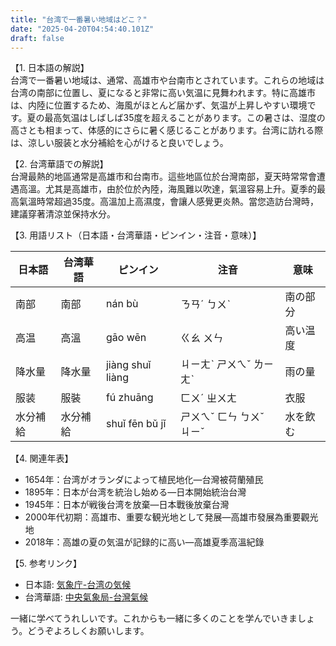 ```yaml
---
title: "台湾で一番暑い地域はどこ？"
date: "2025-04-20T04:54:40.101Z"
draft: false
---
```


【1. 日本語の解説】  
台湾で一番暑い地域は、通常、高雄市や台南市とされています。これらの地域は台湾の南部に位置し、夏になると非常に高い気温に見舞われます。特に高雄市は、内陸に位置するため、海風がほとんど届かず、気温が上昇しやすい環境です。夏の最高気温はしばしば35度を超えることがあります。この暑さは、湿度の高さとも相まって、体感的にさらに暑く感じることがあります。台湾に訪れる際は、涼しい服装と水分補給を心がけると良いでしょう。

【2. 台湾華語での解説】  
台灣最熱的地區通常是高雄市和台南市。這些地區位於台灣南部，夏天時常常會遭遇高溫。尤其是高雄市，由於位於內陸，海風難以吹達，氣溫容易上升。夏季的最高氣溫時常超過35度。高溫加上高濕度，會讓人感覺更炎熱。當您造訪台灣時，建議穿著清涼並保持水分。

【3. 用語リスト（日本語・台湾華語・ピンイン・注音・意味）】  

| 日本語   | 台湾華語 | ピンイン   | 注音       | 意味         |
|-----------|----------|------------|------------|--------------|
| 南部        | 南部     | nán bù     | ㄋㄢˊ ㄅㄨˋ  | 南の部分      |
| 高温        | 高溫     | gāo wēn    | ㄍㄠ ㄨㄣ   | 高い温度      |
| 降水量      | 降水量   | jiàng shuǐ liàng | ㄐㄧㄤˋ ㄕㄨㄟˇ ㄌㄧㄤˋ | 雨の量 |
| 服装        | 服裝     | fú zhuāng  | ㄈㄨˊ ㄓㄨㄤ  | 衣服         |
| 水分補給    | 水分補給 | shuǐ fēn bǔ jǐ | ㄕㄨㄟˇ ㄈㄣ ㄅㄨˇ ㄐㄧˇ | 水を飲む |

【4. 関連年表】  
- 1654年：台湾がオランダによって植民地化—台灣被荷蘭殖民
- 1895年：日本が台湾を統治し始める—日本開始統治台灣
- 1945年：日本が戦後台湾を放棄—日本戰後放棄台灣
- 2000年代初期：高雄市、重要な観光地として発展—高雄市發展為重要觀光地
- 2018年：高雄の夏の気温が記録的に高い—高雄夏季高溫紀錄

【5. 参考リンク】  
- 日本語: [気象庁-台湾の気候](https://www.jma.go.jp/jma/index.html)  
- 台湾華語: [中央氣象局-台灣氣候](https://www.cwb.gov.tw)  

一緒に学べてうれしいです。これからも一緒に多くのことを学んでいきましょう。どうぞよろしくお願いします。